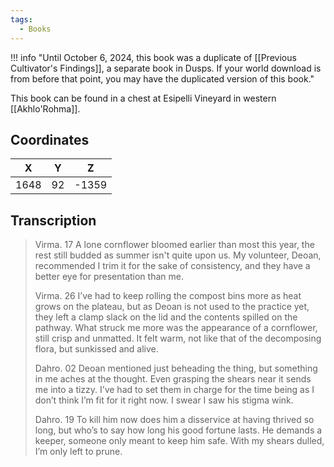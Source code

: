 ```yaml
---
tags:
  - Books
---
```


!!! info "Until October 6, 2024, this book was a duplicate of [[Previous Cultivator's Findings]], a separate book in Dusps. If your world download is from before that point, you may have the duplicated version of this book."

This book can be found in a chest at Esipelli Vineyard in western [[Akhlo'Rohma]]. 

## Coordinates
| **X** | **Y** | **Z** |
| :---: | :---: | :---: |
| 1648  |  92   | -1359 |

## Transcription
> Virma. 17
> A lone cornflower bloomed earlier than most this year, the rest still budded as summer isn't quite upon us. My volunteer, Deoan, recommended I trim it for the sake of consistency, and they have a better eye for presentation than me.
>
> Virma. 26
> I’ve had to keep rolling the compost bins more as heat grows on the plateau, but as Deoan is not used to the practice yet, they left a clamp slack on the lid and the contents spilled on the pathway. What struck me more was the appearance of a cornflower, still crisp and unmatted. It felt warm, not like that of the decomposing flora, but sunkissed and alive.
>
> Dahro. 02
> Deoan mentioned just beheading the thing, but something in me aches at the thought. Even grasping the shears near it sends me into a tizzy. I’ve had to set them in charge for the time being as I don’t think I’m fit for it right now. I swear I saw his stigma wink.
>
> Dahro. 19
> To kill him now does him a disservice at having thrived so long, but who’s to say how long his good fortune lasts. He demands a keeper, someone only meant to keep him safe. With my shears dulled, I’m only left to prune.

